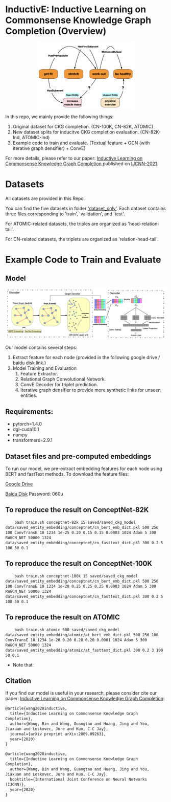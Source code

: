 # InductivE: Inductive Learning on Commonsense Knowledge Graph Completion (Overview)

<p align="center">
<img src="img/1.png" alt="img/1.png" class="center" width="300">
</p>

In this repo, we mainly provide the following things:
1. Original dataset for CKG completion. (CN-100K, CN-82K, ATOMIC)
2. New dataset splits for inducitve CKG completion evaluation. (CN-82K-Ind, ATOMIC-Ind)
3. Example code to train and evaluate. (Textual feature + GCN (with iterative graph densifier) + ConvE)

For more details, please refer to our paper: [Inductive Learning on Commonsense Knowledge Graph Completion ](https://arxiv.org/pdf/2009.09263.pdf) published on [IJCNN-2021](https://www.ijcnn.org/).

# Datasets

All datasets are provided in this Repo. 

You can find the five datasets in folder ['dataset_only'](./dataset_only). Each dataset contains three files corresponding to 'train', 'validation', and 'test'.

For ATOMIC-related datasets, the triples are organized as 'head-relation-tail'.

For CN-related datasets, the triplets are organized as 'relation-head-tail'. 

# Example Code to Train and Evaluate

## Model

<p align="center">
<img src="img/2.png" alt="img/2.png" class="center" width="900">
</p>

Our model contains several steps:
1. Extract feature for each node (provided in the following google drive / baidu disk link.)
2. Model Training and Evaluation 
   1. Feature Extractor.
   2. Relational Graph Convolutional Network.
   3. ConvE Decoder for triplet prediction.
   4. Iterative graph densifier to provide more synthetic links for unseen entities.

## Requirements:
- pytorch=1.4.0
- dgl-cuda10.1
- numpy
- transformers=2.9.1

## Dataset files and pre-computed embeddings

To run our model, we pre-extract embedding features for each node using BERT and fastText methods. To download the feature files:

[Google Drive](https://drive.google.com/drive/folders/1OSKWcv7hmA1oOwcYm4BTKJHX5Zw8OxTF?usp=sharing)

[Baidu Disk](https://pan.baidu.com/s/1LYG0yYpQte42onGNN8AfWw) Password: 060u


## To reproduce the result on ConceptNet-82K

```
    bash train.sh conceptnet-82k 15 saved/saved_ckg_model data/saved_entity_embedding/conceptnet/cn_bert_emb_dict.pkl 500 256 100 ConvTransE 10 1234 1e-25 0.20 0.15 0.15 0.0003 1024 Adam 5 300 RWGCN_NET 50000 1324 data/saved_entity_embedding/conceptnet/cn_fasttext_dict.pkl 300 0.2 5 100 50 0.1
```

## To reproduce the result on ConceptNet-100K

```
    bash train.sh conceptnet-100k 15 saved/saved_ckg_model data/saved_entity_embedding/conceptnet/cn_bert_emb_dict.pkl 500 256 100 ConvTransE 10 1234 1e-20 0.25 0.25 0.25 0.0003 1024 Adam 5 300 RWGCN_NET 50000 1324 data/saved_entity_embedding/conceptnet/cn_fasttext_dict.pkl 300 0.2 5 100 50 0.1
```

## To reproduce the result on ATOMIC

```
    bash train.sh atomic 500 saved/saved_ckg_model data/saved_entity_embedding/atomic/at_bert_emb_dict.pkl 500 256 100 ConvTransE 10 1234 1e-20 0.20 0.20 0.20 0.0001 1024 Adam 5 300 RWGCN_NET 50000 1324 data/saved_entity_embedding/atomic/at_fasttext_dict.pkl 300 0.2 3 100 50 0.1
```

* Note that: 


## Citation

If you find our model is useful in your research, please consider cite our paper: [Inductive Learning on Commonsense Knowledge Graph Completion](https://arxiv.org/pdf/2009.09263.pdf):

```
@article{wang2020inductive,
  title={Inductive Learning on Commonsense Knowledge Graph Completion},
  author={Wang, Bin and Wang, Guangtao and Huang, Jing and You, Jiaxuan and Leskovec, Jure and Kuo, C-C Jay},
  journal={arXiv preprint arXiv:2009.09263},
  year={2020}
}
```

```
@article{wang2020inductive,
  title={Inductive Learning on Commonsense Knowledge Graph Completion},
  author={Wang, Bin and Wang, Guangtao and Huang, Jing and You, Jiaxuan and Leskovec, Jure and Kuo, C-C Jay},
  booktitle={International Joint Conference on Neural Networks (IJCNN)},
  year={2020}
}
```
